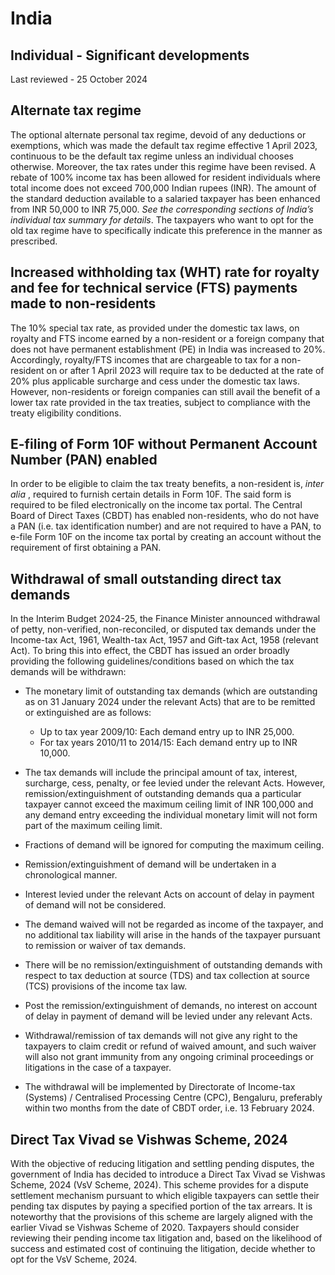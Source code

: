 # India
## Individual - Significant developments
Last reviewed - 25 October 2024
## Alternate tax regime
The optional alternate personal tax regime, devoid of any deductions or exemptions, which was made the default tax regime effective 1 April 2023, continuous to be the default tax regime unless an individual chooses otherwise. Moreover, the tax rates under this regime have been revised. A rebate of 100% income tax has been allowed for resident individuals where total income does not exceed 700,000 Indian rupees (INR). The amount of the standard deduction available to a salaried taxpayer has been enhanced from INR 50,000 to INR 75,000. _See the corresponding sections of India’s individual tax summary for details_.
The taxpayers who want to opt for the old tax regime have to specifically indicate this preference in the manner as prescribed.
## Increased withholding tax (WHT) rate for royalty and fee for technical service (FTS) payments made to non-residents
The 10% special tax rate, as provided under the domestic tax laws, on royalty and FTS income earned by a non-resident or a foreign company that does not have permanent establishment (PE) in India was increased to 20%. Accordingly, royalty/FTS incomes that are chargeable to tax for a non-resident on or after 1 April 2023 will require tax to be deducted at the rate of 20% plus applicable surcharge and cess under the domestic tax laws.
However, non-residents or foreign companies can still avail the benefit of a lower tax rate provided in the tax treaties, subject to compliance with the treaty eligibility conditions.
## E-filing of Form 10F without Permanent Account Number (PAN) enabled
In order to be eligible to claim the tax treaty benefits, a non-resident is, _inter alia_ , required to furnish certain details in Form 10F. The said form is required to be filed electronically on the income tax portal. The Central Board of Direct Taxes (CBDT) has enabled non-residents, who do not have a PAN (i.e. tax identification number) and are not required to have a PAN, to e-file Form 10F on the income tax portal by creating an account without the requirement of first obtaining a PAN.
## Withdrawal of small outstanding direct tax demands
In the Interim Budget 2024-25, the Finance Minister announced withdrawal of petty, non-verified, non-reconciled, or disputed tax demands under the Income-tax Act, 1961, Wealth-tax Act, 1957 and Gift-tax Act, 1958 (relevant Act). To bring this into effect, the CBDT has issued an order broadly providing the following guidelines/conditions based on which the tax demands will be withdrawn:
  * The monetary limit of outstanding tax demands (which are outstanding as on 31 January 2024 under the relevant Acts) that are to be remitted or extinguished are as follows:
    * Up to tax year 2009/10: Each demand entry up to INR 25,000.
    * For tax years 2010/11 to 2014/15: Each demand entry up to INR 10,000.


  * The tax demands will include the principal amount of tax, interest, surcharge, cess, penalty, or fee levied under the relevant Acts. However, remission/extinguishment of outstanding demands qua a particular taxpayer cannot exceed the maximum ceiling limit of INR 100,000 and any demand entry exceeding the individual monetary limit will not form part of the maximum ceiling limit.
  * Fractions of demand will be ignored for computing the maximum ceiling.
  * Remission/extinguishment of demand will be undertaken in a chronological manner.
  * Interest levied under the relevant Acts on account of delay in payment of demand will not be considered.
  * The demand waived will not be regarded as income of the taxpayer, and no additional tax liability will arise in the hands of the taxpayer pursuant to remission or waiver of tax demands.
  * There will be no remission/extinguishment of outstanding demands with respect to tax deduction at source (TDS) and tax collection at source (TCS) provisions of the income tax law.
  * Post the remission/extinguishment of demands, no interest on account of delay in payment of demand will be levied under any relevant Acts.
  * Withdrawal/remission of tax demands will not give any right to the taxpayers to claim credit or refund of waived amount, and such waiver will also not grant immunity from any ongoing criminal proceedings or litigations in the case of a taxpayer.
  * The withdrawal will be implemented by Directorate of Income-tax (Systems) / Centralised Processing Centre (CPC), Bengaluru, preferably within two months from the date of CBDT order, i.e. 13 February 2024.


## Direct Tax Vivad se Vishwas Scheme, 2024
With the objective of reducing litigation and settling pending disputes, the government of India has decided to introduce a Direct Tax Vivad se Vishwas Scheme, 2024 (VsV Scheme, 2024). This scheme provides for a dispute settlement mechanism pursuant to which eligible taxpayers can settle their pending tax disputes by paying a specified portion of the tax arrears. It is noteworthy that the provisions of this scheme are largely aligned with the earlier Vivad se Vishwas Scheme of 2020.
Taxpayers should consider reviewing their pending income tax litigation and, based on the likelihood of success and estimated cost of continuing the litigation, decide whether to opt for the VsV Scheme, 2024.
